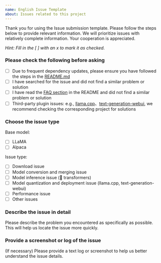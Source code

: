 ```yaml
---
name: English Issue Template
about: Issues related to this project
---
```


Thank you for using the Issue submission template. Please follow the steps below to provide relevant information. We will prioritize issues with relatively complete information. Your cooperation is appreciated.

*Hint: Fill in the [ ] with an x to mark it as checked.*

### Please check the following before asking

- [ ] Due to frequent dependency updates, please ensure you have followed the steps in the [README.md](https://github.com/ymcui/Chinese-LLaMA-Alpaca)
- [ ] I have searched for the issue and did not find a similar problem or solution
- [ ] I have read the [FAQ section](https://github.com/ymcui/Chinese-LLaMA-Alpaca/blob/main/README_EN.md#faq) in the README and did not find a similar problem or solution
- [ ] Third-party plugin issues: e.g., [llama.cpp](https://github.com/ggerganov/llama.cpp)、[text-generation-webui](https://github.com/oobabooga/text-generation-webui), we recommend checking the corresponding project for solutions

### Choose the issue type

Base model:
- [ ] LLaMA
- [ ] Alpaca

Issue type:
- [ ] Download issue
- [ ] Model conversion and merging issue
- [ ] Model inference issue (🤗 transformers)
- [ ]  Model quantization and deployment issue (llama.cpp, text-generation-webui)
- [ ] Performance issue
- [ ] Other issues

### Describe the issue in detail

Please describe the problem you encountered as specifically as possible. This will help us locate the issue more quickly.

### Provide a screenshot or log of the issue

(If necessary) Please provide a text log or screenshot to help us better understand the issue details.

